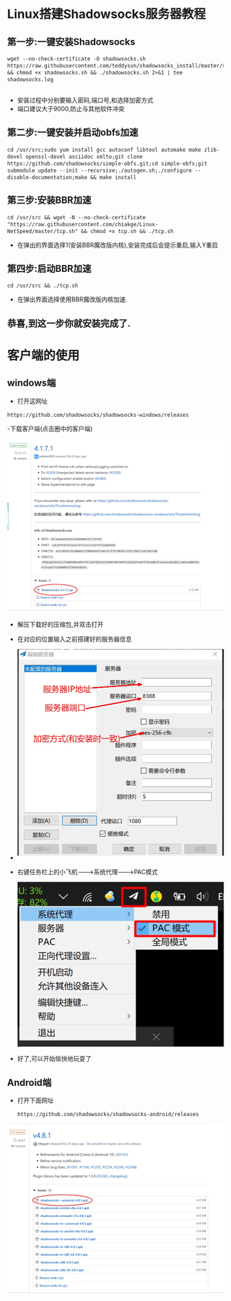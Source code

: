# Linux搭建Shadowsocks服务器教程





## 第一步:一键安装Shadowsocks



```
wget --no-check-certificate -O shadowsocks.sh https://raw.githubusercontent.com/teddysun/shadowsocks_install/master/shadowsocks.sh && chmod +x shadowsocks.sh && ./shadowsocks.sh 2>&1 | tee shadowsocks.log


```

- 安装过程中分别要输入密码,端口号,和选择加密方式
- 端口建议大于9000,防止与其他软件冲突







## 第二步:一键安装并启动obfs加速



```
cd /usr/src;sudo yum install gcc autoconf libtool automake make zlib-devel openssl-devel asciidoc xmlto;git clone https://github.com/shadowsocks/simple-obfs.git;cd simple-obfs;git submodule update --init --recursive;./autogen.sh;./configure --disable-documentation;make && make install
```







## 第三步:安装BBR加速



```
cd /usr/src && wget -N --no-check-certificate "https://raw.githubusercontent.com/chiakge/Linux-NetSpeed/master/tcp.sh" && chmod +x tcp.sh && ./tcp.sh
```

- 在弹出的界面选择1(安装BBR魔改版内核),安装完成后会提示重启,输入Y重启







## 第四步:启动BBR加速



```
cd /usr/src && ./tcp.sh
```

- 在弹出界面选择使用BBR魔改版内核加速.







## 恭喜,到这一步你就安装完成了.





# 客户端的使用



## windows端



- 打开这网址

```
https://github.com/shadowsocks/shadowsocks-windows/releases
```



-下载客户端(点击圈中的客户端)

![](./image.jpg)





- 解压下载好的压缩包,并双击打开

- 在对应的位置输入之前搭建好的服务器信息
- ![](./client.jpg)





- 右键任务栏上的小飞机--->系统代理--->PAC模式

  ![](./ss.jpg)



- 好了,可以开始愉快地玩耍了



## Android端

- 打开下面网址

  ```
  https://github.com/shadowsocks/shadowsocks-android/releases
  ```

  

![](./Android.jpg)

